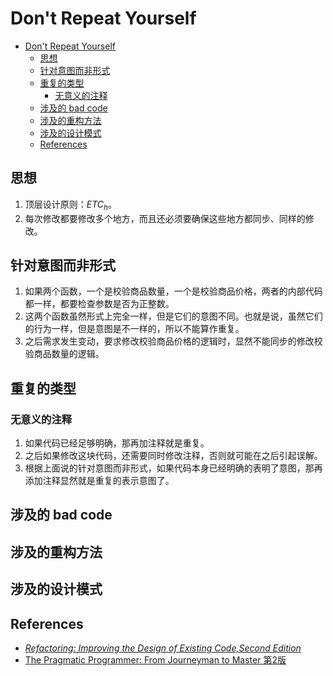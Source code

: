 # Don't Repeat Yourself


<!-- TOC -->

- [Don't Repeat Yourself](#dont-repeat-yourself)
    - [思想](#思想)
    - [针对意图而非形式](#针对意图而非形式)
    - [重复的类型](#重复的类型)
        - [无意义的注释](#无意义的注释)
    - [涉及的 bad code](#涉及的-bad-code)
    - [涉及的重构方法](#涉及的重构方法)
    - [涉及的设计模式](#涉及的设计模式)
    - [References](#references)

<!-- /TOC -->



## 思想
1. 顶层设计原则：$ETC_h$。
2. 每次修改都要修改多个地方，而且还必须要确保这些地方都同步、同样的修改。


## 针对意图而非形式
1. 如果两个函数，一个是校验商品数量，一个是校验商品价格，两者的内部代码都一样，都要检查参数是否为正整数。
2. 这两个函数虽然形式上完全一样，但是它们的意图不同。也就是说，虽然它们的行为一样，但是意图是不一样的，所以不能算作重复。
3. 之后需求发生变动，要求修改校验商品价格的逻辑时，显然不能同步的修改校验商品数量的逻辑。


## 重复的类型
### 无意义的注释
1. 如果代码已经足够明确，那再加注释就是重复。
2. 之后如果修改这块代码，还需要同时修改注释，否则就可能在之后引起误解。
3. 根据上面说的针对意图而非形式，如果代码本身已经明确的表明了意图，那再添加注释显然就是重复的表示意图了。


## 涉及的 bad code


## 涉及的重构方法


## 涉及的设计模式


## References
* [*Refactoring: Improving the Design of Existing Code,Second Edition*](https://book.douban.com/subject/30332135/)
* [The Pragmatic Programmer: From Journeyman to Master 第2版](https://book.douban.com/subject/35006892/)
